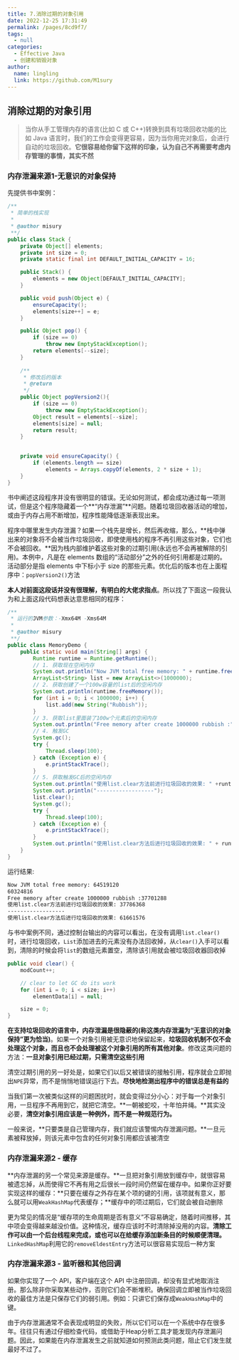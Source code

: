 ```yaml
---
title: 7.消除过期的对象引用
date: 2022-12-25 17:31:49
permalink: /pages/8cd9f7/
tags: 
  - null
categories: 
  - Effective Java
  - 创建和销毁对象
author: 
  name: lingling
  link: https://github.com/M1sury
---
```


## 消除过期的对象引用

> 当你从手工管理内存的语言(比如 C 或 C++)转换到具有垃圾回收功能的比如 Java 语言时，我们的工作会变得更容易，因为当你用完对象后，会进行自动的垃圾回收。**它很容易给你留下这样的印象，认为自己不再需要考虑内存管理的事情，其实不然**

### 内存泄漏来源1-无意识的对象保持

先提供书中案例：

```java
/**
 * 简单的栈实现
 *
 * @author misury
 **/
public class Stack {
    private Object[] elements;
    private int size = 0;
    private static final int DEFAULT_INITIAL_CAPACITY = 16;

    public Stack() {
        elements = new Object[DEFAULT_INITIAL_CAPACITY];
    }

    public void push(Object e) {
        ensureCapacity();
        elements[size++] = e;
    }

    public Object pop() {
        if (size == 0)
            throw new EmptyStackException();
        return elements[--size];
    }
    
    /**
     * 修改后的版本
     * @return
     */
    public Object popVersion2(){
        if (size == 0)
            throw new EmptyStackException();
        Object result = elements[--size];
        elements[size] = null;
        return result;
    }
    

    private void ensureCapacity() {
        if (elements.length == size)
            elements = Arrays.copyOf(elements, 2 * size + 1);
    }
}
```

书中阐述这段程序并没有很明显的错误。无论如何测试，都会成功通过每一项测试，但是这个程序隐藏着一个**“内存泄漏”**问题。随着垃圾回收器活动的增加，或由于内存占用不断增加，程序性能降低逐渐表现出来。

程序中哪里发生内存泄漏？如果一个栈先是增长，然后再收缩，那么，**栈中弹出来的对象将不会被当作垃圾回收，即使使用栈的程序不再引用这些对象，它们也不会被回收。**因为栈内部维护着这些对象的过期引用(永远也不会再被解除的引用)。本例中，凡是在 elements 数组的“活动部分”之外的任何引用都是过期的。活动部分是指 elements 中下标小于 size 的那些元素。优化后的版本也在上面程序中：`popVersion2()`方法

**本人对前面这段话并没有很理解，有明白的大佬求指点**。所以找了下面这一段我认为和上面这段代码想表达意思相同的程序：

```java
/**
 * 运行的JVM参数：-Xmx64M -Xms64M
 *
 * @author misury
 **/
public class MemoryDemo {
    public static void main(String[] args) {
        Runtime runtime = Runtime.getRuntime();
        // 1. 获取现在空闲内存
        System.out.println("Now JVM total free memory: " + runtime.freeMemory());
        ArrayList<String> list = new ArrayList<>(1000000);
        // 2. 获取创建了一个100w容量的list后的空闲内存
        System.out.println(runtime.freeMemory());
        for (int i = 0; i < 1000000; i++) {
            list.add(new String("Rubbish"));
        }
        // 3. 获取list里面装了100w个元素后的空闲内存
        System.out.println("Free memory after create 1000000 rubbish :" + runtime.freeMemory());
        // 4. 触发GC
        System.gc();
        try {
            Thread.sleep(100);
        } catch (Exception e) {
            e.printStackTrace();
        }
        // 5. 获取触发GC后的空闲内存
        System.out.println("使用list.clear方法前进行垃圾回收的效果: " +runtime.freeMemory());
        System.out.println("------------------");
        list.clear();
        System.gc();
        try {
            Thread.sleep(100);
        } catch (Exception e) {
            e.printStackTrace();
        }
        System.out.println("使用list.clear方法后进行垃圾回收的效果: " + runtime.freeMemory());
    }
}
```

运行结果:

```bash
Now JVM total free memory: 64519120
60324816
Free memory after create 1000000 rubbish :37701288
使用list.clear方法前进行垃圾回收的效果: 37786368
------------------
使用list.clear方法后进行垃圾回收的效果: 61661576
```

与书中案例不同，通过控制台输出的内容可以看出，在没有调用`list.clear()`时，进行垃圾回收，`List`添加进去的元素没有办法回收掉，从`clear()`入手可以看到，清除的时候会将`list`的数组元素置空，清除该引用就会被垃圾回收器回收掉

```java
public void clear() {
    modCount++;

    // clear to let GC do its work
    for (int i = 0; i < size; i++)
        elementData[i] = null;

    size = 0;
}
```

**在支持垃圾回收的语言中，内存泄漏是很隐蔽的(称这类内存泄漏为“无意识的对象保持”更为恰当)**。如果一个对象引用被无意识地保留起来，**垃圾回收机制不仅不会处理这个对象，而且也不会处理被这个对象引用的所有其他对象**。修改这类问题的方法：**一旦对象引用已经过期，只需清空这些引用**

清空过期引用的另一好处是，如果它们以后又被错误的接触引用，程序就会立即抛出`NPE`异常，而不是悄悄地错误运行下去。**尽快地检测出程序中的错误总是有益的**

当我们第一次被类似这样的问题困扰时，就会变得过分小心：对于每一个对象引用，一旦程序不再用到它，就把它清空。**一朝被蛇咬，十年怕井绳。**其实没必要，**清空对象引用应该是一种例外，而不是一种规范行为。**

一般来说，**只要类是自己管理内存，我们就应该警惕内存泄漏问题。**一旦元素被释放掉，则该元素中包含的任何对象引用都应该被清空



### 内存泄漏来源2 - 缓存

**内存泄漏的另一个常见来源是缓存。**一旦把对象引用放到缓存中，就很容易被遗忘掉，从而使得它不再有用之后很长一段时间仍然留在缓存中。如果你正好要实现这样的缓存：**只要在缓存之外存在某个项的键的引用，该项就有意义，那么就可以用`WeakHashMap`代表缓存；**缓存中的项过期后，它们就会被自动删除

更为常见的情况是“缓存项的生命周期是否有意义”不容易确定，随着时间推移，其中项会变得越来越没价值。这种情况，缓存应该时不时清除掉没用的内容。**清除工作可以由一个后台线程来完成，或也可以在给缓存添加新条目的时候顺便清理。**`LinkedHashMap`利用它的`removeEldestEntry`方法可以很容易实现后一种方案



### 内存泄漏来源3 - 监听器和其他回调

如果你实现了一个 API，客户端在这个 API 中注册回调，却没有显式地取消注册。那么除非你采取某些动作，否则它们会不断堆积。确保回调立即被当作垃圾回收的最佳方法是只保存它们的弱引用。例如：只讲它们保存成`WeakHashMap`中的键。



由于内存泄漏通常不会表现成明显的失败，所以它们可以在一个系统中存在很多年。往往只有通过仔细检查代码，或借助于Heap分析工具才能发现内存泄漏问题。因此，如果能在内存泄漏发生之前就知道如何预测此类问题，阻止它们发生就最好不过了。
